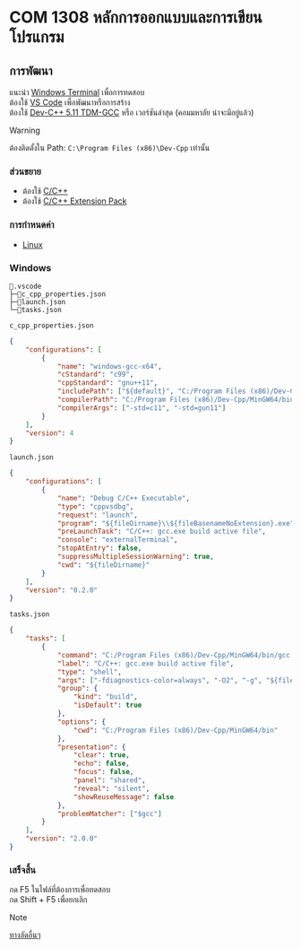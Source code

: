 # COM 1308 หลักการออกแบบและการเขียนโปรแกรม

## การพัฒนา

แนะนำ [Windows Terminal](https://www.microsoft.com/store/productid/9N0DX20HK701?ocid=pdpshare) เพื่อการทดสอบ<br>
ต้องใช้ [VS Code](https://code.visualstudio.com) เพื่อพัฒนาหรือการสร้าง<br>
ต้องใช้ [Dev-C++ 5.11 TDM-GCC](https://sourceforge.net/projects/orwelldevcpp/files/latest/download) หรือ เวอร์ชันล่าสุด (คอมมหาลัย น่าจะมีอยู่แล้ว)

<!-- prettier-ignore -->
> [!WARNING]
> ต้องติดตั้งใน Path: `C:\Program Files (x86)\Dev-Cpp` เท่านั้น

### ส่วนขยาย

- ต้องใช้ [C/C++](https://marketplace.visualstudio.com/items?itemName=ms-vscode.cpptools)
- ต้องใช้ [C/C++ Extension Pack](https://marketplace.visualstudio.com/items?itemName=ms-vscode.cpptools-extension-pack)
  <!-- -   แนะนำ [.NET Runtime Install Tool](https://marketplace.visualstudio.com/items?itemName=ms-dotnettools.vscode-dotnet-runtime) -->

### การกำหนดค่า

- [Linux](./README_LINUX.md)

### Windows

```text
📂.vscode
├─📄c_cpp_properties.json
├─📄launch.json
└─📄tasks.json
```

`c_cpp_properties.json`

```json
{
	"configurations": [
		{
			"name": "windows-gcc-x64",
			"cStandard": "c99",
			"cppStandard": "gnu++11",
			"includePath": ["${default}", "C:/Program Files (x86)/Dev-Cpp/MinGW64/**"],
			"compilerPath": "C:/Program Files (x86)/Dev-Cpp/MinGW64/bin/gcc.exe",
			"compilerArgs": ["-std=c11", "-std=gun11"]
		}
	],
	"version": 4
}
```

`launch.json`

```json
{
	"configurations": [
		{
			"name": "Debug C/C++ Executable",
			"type": "cppvsdbg",
			"request": "launch",
			"program": "${fileDirname}\\${fileBasenameNoExtension}.exe",
			"preLaunchTask": "C/C++: gcc.exe build active file",
			"console": "externalTerminal",
			"stopAtEntry": false,
			"suppressMultipleSessionWarning": true,
			"cwd": "${fileDirname}"
		}
	],
	"version": "0.2.0"
}
```

`tasks.json`

```json
{
	"tasks": [
		{
			"command": "C:/Program Files (x86)/Dev-Cpp/MinGW64/bin/gcc.exe",
			"label": "C/C++: gcc.exe build active file",
			"type": "shell",
			"args": ["-fdiagnostics-color=always", "-O2", "-g", "${file}", "-o", "${fileDirname}\\${fileBasenameNoExtension}.exe"],
			"group": {
				"kind": "build",
				"isDefault": true
			},
			"options": {
				"cwd": "C:/Program Files (x86)/Dev-Cpp/MinGW64/bin"
			},
			"presentation": {
				"clear": true,
				"echo": false,
				"focus": false,
				"panel": "shared",
				"reveal": "silent",
				"showReuseMessage": false
			},
			"problemMatcher": ["$gcc"]
		}
	],
	"version": "2.0.0"
}
```

### เสร็จสิ้น

กด F5 ในไฟล์ที่ต้องการเพื่อทดสอบ<br>
กด Shift + F5 เพื่อยกเลิก

<!-- prettier-ignore -->
> [!NOTE]
> [ทางลัดอื่นๆ](https://code.visualstudio.com/docs/editor/debugging#_debug-actions)
